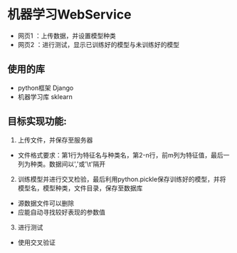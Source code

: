 # 机器学习WebService
- 网页1 ：上传数据，并设置模型种类
- 网页2 ：进行测试，显示已训练好的模型与未训练好的模型
## 使用的库 
- python框架 Django
- 机器学习库 sklearn
## 目标实现功能:
1. 上传文件，并保存至服务器
 - 文件格式要求：第1行为特征名与种类名，第2-n行，前m列为特征值，最后一列为种类。数据间以','或'\t'隔开

2. 训练模型并进行交叉检验，最后利用python.pickle保存训练好的模型，并将模型名，模型种类，文件目录，保存至数据库
- 源数据文件可以删除
- 应能自动寻找较好表现的参数值

3. 进行测试
- 使用交叉验证

